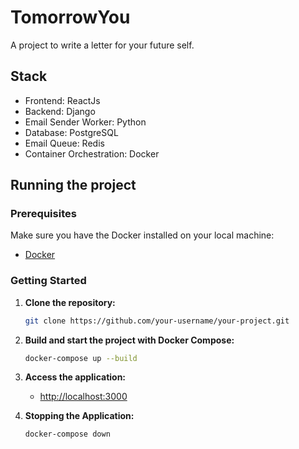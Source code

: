 # TomorrowYou

A project to write a letter for your future self.

## Stack

- Frontend: ReactJs
- Backend: Django
- Email Sender Worker: Python
- Database: PostgreSQL
- Email Queue: Redis
- Container Orchestration: Docker

## Running the project

### Prerequisites

Make sure you have the Docker installed on your local machine:

- [Docker](https://www.docker.com/products/docker-desktop)

### Getting Started

1. **Clone the repository:**

    ```bash
    git clone https://github.com/your-username/your-project.git
    ```
2. **Build and start the project with Docker Compose:**

    ```bash
    docker-compose up --build
    ```

3. **Access the application:**
    - [http://localhost:3000]()

4. **Stopping the Application:**

    ```bash
    docker-compose down
    ```